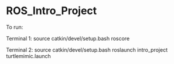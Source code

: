 # ROS_Intro_Project

To run:

Terminal 1:
source catkin/devel/setup.bash
roscore

Terminal 2:
source catkin/devel/setup.bash
roslaunch intro_project turtlemimic.launch
